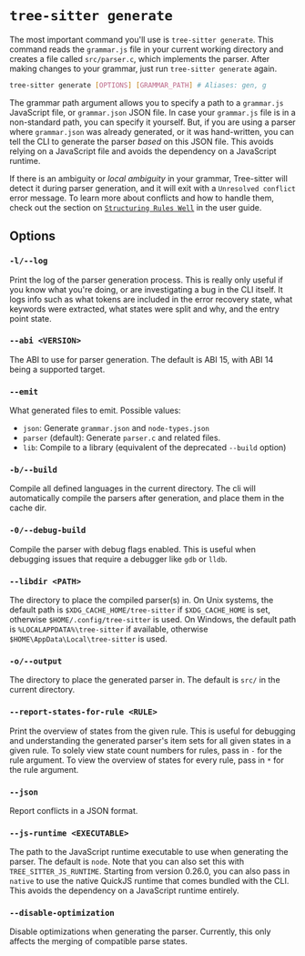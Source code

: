 # `tree-sitter generate`

The most important command you'll use is `tree-sitter generate`. This command reads the `grammar.js` file in your current
working directory and creates a file called `src/parser.c`, which implements the parser. After making changes to your grammar,
just run `tree-sitter generate` again.

```bash
tree-sitter generate [OPTIONS] [GRAMMAR_PATH] # Aliases: gen, g
```

The grammar path argument allows you to specify a path to a `grammar.js` JavaScript file, or `grammar.json` JSON file.
In case your `grammar.js` file is in a non-standard path, you can specify it yourself. But, if you are using a parser
where `grammar.json` was already generated, or it was hand-written, you can tell the CLI to generate the parser *based*
on this JSON file. This avoids relying on a JavaScript file and avoids the dependency on a JavaScript runtime.

If there is an ambiguity or *local ambiguity* in your grammar, Tree-sitter will detect it during parser generation, and
it will exit with a `Unresolved conflict` error message. To learn more about conflicts and how to handle them, check out
the section on [`Structuring Rules Well`](../creating-parsers/3-writing-the-grammar.md#structuring-rules-well)
in the user guide.

## Options

### `-l/--log`

Print the log of the parser generation process. This is really only useful if you know what you're doing, or are investigating
a bug in the CLI itself. It logs info such as what tokens are included in the error recovery state,
what keywords were extracted, what states were split and why, and the entry point state.

### `--abi <VERSION>`

The ABI to use for parser generation. The default is ABI 15, with ABI 14 being a supported target.

### `--emit`

What generated files to emit. Possible values:

- `json`: Generate `grammar.json` and `node-types.json`
- `parser` (default): Generate `parser.c` and related files.
- `lib`: Compile to a library (equivalent of the deprecated `--build` option)

### `-b/--build`

Compile all defined languages in the current directory. The cli will automatically compile the parsers after generation, and place them in the cache dir.

### `-0/--debug-build`

Compile the parser with debug flags enabled. This is useful when debugging issues that require a debugger like `gdb` or `lldb`.

### `--libdir <PATH>`

The directory to place the compiled parser(s) in.
On Unix systems, the default path is `$XDG_CACHE_HOME/tree-sitter` if `$XDG_CACHE_HOME` is set,
otherwise `$HOME/.config/tree-sitter` is used. On Windows, the default path is `%LOCALAPPDATA%\tree-sitter` if available,
otherwise `$HOME\AppData\Local\tree-sitter` is used.

### `-o/--output`

The directory to place the generated parser in. The default is `src/` in the current directory.

### `--report-states-for-rule <RULE>`

Print the overview of states from the given rule. This is useful for debugging and understanding the generated parser's
item sets for all given states in a given rule. To solely view state count numbers for rules, pass in `-` for the rule argument.
To view the overview of states for every rule, pass in `*` for the rule argument.

### `--json`

Report conflicts in a JSON format.

### `--js-runtime <EXECUTABLE>`

The path to the JavaScript runtime executable to use when generating the parser. The default is `node`.
Note that you can also set this with `TREE_SITTER_JS_RUNTIME`. Starting from version 0.26.0, you can
also pass in `native` to use the native QuickJS runtime that comes bundled with the CLI. This avoids
the dependency on a JavaScript runtime entirely.

### `--disable-optimization`

Disable optimizations when generating the parser. Currently, this only affects the merging of compatible parse states.
